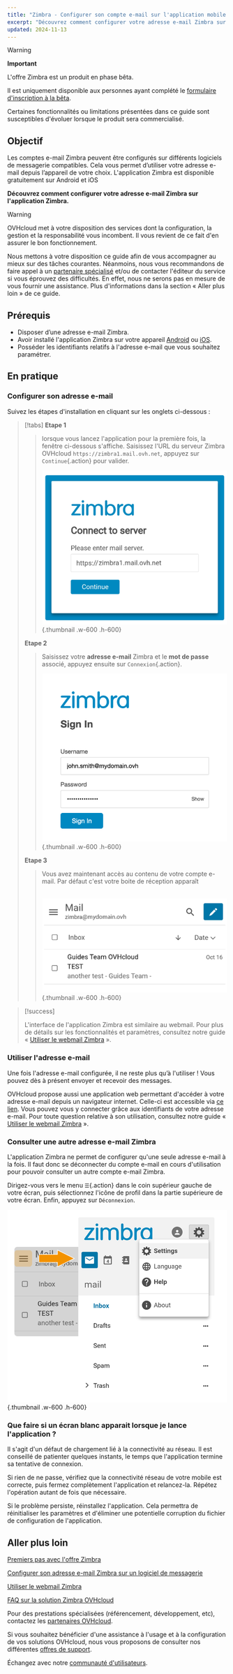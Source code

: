 ```yaml
---
title: "Zimbra - Configurer son compte e-mail sur l'application mobile Zimbra"
excerpt: "Découvrez comment configurer votre adresse e-mail Zimbra sur l'application mobile Zimbra disponible sur Android et iOS"
updated: 2024-11-13
---
```


<style>
.w-600 {
  max-width:600px !important;
}
.h-600 {
  max-height:600px !important;
}
</style>

> [!warning]
>
> **Important**
>
> L'offre Zimbra est un produit en phase bêta.
>
> Il est uniquement disponible aux personnes ayant complété le [formulaire d'inscription à la bêta](https://labs.ovhcloud.com/en/zimbra-beta/).
>
> Certaines fonctionnalités ou limitations présentées dans ce guide sont susceptibles d'évoluer lorsque le produit sera commercialisé.

## Objectif

Les comptes e-mail Zimbra peuvent être configurés sur différents logiciels de messagerie compatibles. Cela vous permet d’utiliser votre adresse e-mail depuis l’appareil de votre choix. L'application Zimbra est disponible gratuitement sur Android et iOS

**Découvrez comment configurer votre adresse e-mail Zimbra sur l'application Zimbra.**

> [!warning]
>
> OVHcloud met à votre disposition des services dont la configuration, la gestion et la responsabilité vous incombent. Il vous revient de ce fait d'en assurer le bon fonctionnement.
>
> Nous mettons à votre disposition ce guide afin de vous accompagner au mieux sur des tâches courantes. Néanmoins, nous vous recommandons de faire appel à un [partenaire spécialisé](https://marketplace.ovhcloud.com/c/support-collaboration) et/ou de contacter l'éditeur du service si vous éprouvez des difficultés. En effet, nous ne serons pas en mesure de vous fournir une assistance. Plus d'informations dans la section « Aller plus loin » de ce guide.

## Prérequis

- Disposer d’une adresse e-mail Zimbra.
- Avoir installé l'application Zimbra sur votre appareil [Android](https://play.google.com/store/apps/details?id=com.zimbra.modernapp&hl=fr) ou [iOS](https://apps.apple.com/cm/app/zimbra-email-collaboration/id1554848550).
- Posséder les identifiants relatifs à l'adresse e-mail que vous souhaitez paramétrer.

## En pratique

### Configurer son adresse e-mail

Suivez les étapes d'installation en cliquant sur les onglets ci-dessous :

> [!tabs]
> **Etape 1**
>>
>> lorsque vous lancez l'application pour la première fois, la fenêtre ci-dessous s'affiche. Saisissez l'URL du serveur Zimbra OVHcloud `https://zimbra1.mail.ovh.net`, appuyez sur `Continue`{.action} pour valider.
>>
>> ![zimbra_app](images/zimbra_app_connect01.png){.thumbnail .w-600 .h-600}
>>
> **Etape 2**
>>
>> Saisissez votre **adresse e-mail** Zimbra et le  **mot de passe** associé, appuyez ensuite sur `Connexion`{.action}.
>>
>> ![zimbra_app](images/zimbra_app_connect02.png){.thumbnail .w-600 .h-600}
>>
> **Etape 3**
>>
>> Vous avez maintenant accès au contenu de votre compte e-mail. Par défaut c'est votre boite de réception apparaît <br><br>
>>
>> ![zimbra_app](images/zimbra_app_inbox01.png){.thumbnail .w-600 .h-600}

> [!success]
>
> L'interface de l'application Zimbra est similaire au webmail. Pour plus de détails sur les fonctionnalités et paramètres, consultez notre guide « [Utiliser le webmail Zimbra](/pages/web_cloud/email_and_collaborative_solutions/mx_plan/email_zimbra) ».

### Utiliser l'adresse e-mail

Une fois l'adresse e-mail configurée, il ne reste plus qu’à l'utiliser ! Vous pouvez dès à présent envoyer et recevoir des messages.

OVHcloud propose aussi une application web permettant d'accéder à votre adresse e-mail depuis un navigateur internet. Celle-ci est accessible via [ce lien](/links/web/email). Vous pouvez vous y connecter grâce aux identifiants de votre adresse e-mail. Pour toute question relative à son utilisation, consultez notre guide « [Utiliser le webmail Zimbra](/pages/web_cloud/email_and_collaborative_solutions/) ».

### Consulter une autre adresse e-mail Zimbra <a name="modify-settings"></a>

L'application Zimbra ne permet de configurer qu'une seule adresse e-mail à la fois. Il faut donc se déconnecter du compte e-mail en cours d'utilisation pour pouvoir consulter un autre compte e-mail Zimbra.

Dirigez-vous vers le menu `☰`{.action} dans le coin supérieur gauche de votre écran, puis sélectionnez l'icône de profil dans la partie supérieure de votre écran. Enfin, appuyez sur `Déconnexion`.

![zimbra_app](images/zimbra_app_settings01.png){.thumbnail .w-600 .h-600}

### Que faire si un écran blanc apparait lorsque je lance l'application ?

Il s'agit d'un défaut de chargement lié à la connectivité au réseau. Il est conseillé de patienter quelques instants, le temps que l'application termine sa tentative de connexion.

Si rien de ne passe, vérifiez que la connectivité réseau de votre mobile est correcte, puis fermez complètement l'application et relancez-la. Répétez l'opération autant de fois que nécessaire.

Si le problème persiste, réinstallez l'application. Cela permettra de réinitialiser les paramètres et d'éliminer une potentielle corruption du fichier de configuration de l'application.

## Aller plus loin <a name="go-further"></a>

[Premiers pas avec l'offre Zimbra](/pages/web_cloud/email_and_collaborative_solutions/zimbra/getting_started_zimbra)

[Configurer son adresse e-mail Zimbra sur un logiciel de messagerie](/pages/web_cloud/email_and_collaborative_solutions/zimbra/zimbra_mail_apps)

[Utiliser le webmail Zimbra](/pages/web_cloud/email_and_collaborative_solutions/mx_plan/email_zimbra)

[FAQ sur la solution Zimbra OVHcloud](/pages/web_cloud/email_and_collaborative_solutions/mx_plan/faq-zimbra)

Pour des prestations spécialisées (référencement, développement, etc), contactez les [partenaires OVHcloud](/links/partner).

Si vous souhaitez bénéficier d'une assistance à l'usage et à la configuration de vos solutions OVHcloud, nous vous proposons de consulter nos différentes [offres de support](/links/support).

Échangez avec notre [communauté d'utilisateurs](/links/community).